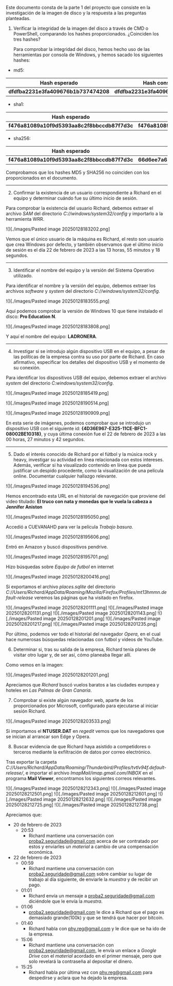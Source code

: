 Este documento consta de la parte 1 del proyecto que consiste en la investigación de la imagen de disco y la respuesta a las preguntas planteadas.

1. Verificar la integridad de la imagen del disco a través de CMD o PowerShell, comparando los hashes proporcionados. ¿Coinciden los tres hashes?

	Para comprobar la integridad del disco, hemos hecho uso de las herramientas por consola de Windows, y hemos sacado los siguientes hashes:

- md5:

| **Hash esperado** | **Hash conseguido** |
| - | - |
| **dfdfba2231e3fa409676b1b737474208** | **dfdfba2231e3fa409676b1b737474288** |

- sha1:

| **Hash esperado** | **Hash conseguido** |
| - | - |
| **f476a81089a10f9d5393aa8c2f8bbccdb87f7d3c** | **f476a81089a10f9d5393aa8c2f8bbccdb87f7d3c** |

- sha256:

| **Hash esperado** | **Hash conseguido** |
| - | - |
| **f476a81089a10f9d5393aa8c2f8bbccdb87f7d3c** | **66d6ee7a61ea7a986e8f6bb54b9986f79d95b5a0278bef86678ed42ace320d9b** |

Comprobamos que los hashes MD5 y SHA256 no coinciden con los proporcionados en el documento.

---

2. Confirmar la existencia de un usuario correspondiente a Richard en el equipo y determinar cuándo fue su último inicio de sesión.

Para comprobar la existencia del usuario Richard, debemos extraer el archivo *SAM* del directorio *C://windows/system32/config* y importarlo a la herramienta WRR.

!()[./images/Pasted image 20250128183202.png]

Vemos que el único usuario de la máquina es Richard, el resto son usuario que crea Windows por defecto, y también observamos que el último inicio de sesión es el día 22 de febrero de 2023 a las 13 horas, 55 minutos y 18 segundos.

---

3. Identificar el nombre del equipo y la versión del Sistema Operativo utilizado.

Para identificar el nombre y la versión del equipo, debemos extraer los archivos *software* y *system* del directorio *C://windows/system32/config*. 

!()[./images/Pasted image 20250128183555.png]

Aquí podemos comprobar la versión de Windows 10 que tiene instalado el disco: **Pro Education N**.

!()[./images/Pasted image 20250128183808.png]

Y aquí el nombre del equipo: **LADRONERA**.

---

4. Investigar si se introdujo algún dispositivo USB en el equipo, a pesar de las políticas de la empresa contra su uso por parte de Richard. En caso afirmativo, especificar los detalles del dispositivo USB y el momento de su conexión.

Para identificar los dispositivos USB del equipo, debemos extraer el archivo *system* del directorio *C:windows/system32/config*. 

!()[./images/Pasted image 20250128185419.png]

!()[./images/Pasted image 20250128190514.png]

!()[./images/Pasted image 20250128190909.png]

En esta serie de imágenes, podemos comprobar que se introdujo un dispositivo USB con el siguiente id: **{4D36E967-E325-11CE-BFC1-08002BE10318}**, y cuya última conexión fue el 22 de febrero de 2023 a las 00 horas, 27 minutos y 42 segundos.

---

5. Dado el interés conocido de Richard por el fútbol y la música rock y heavy, investigar su actividad en línea relacionada con estos intereses. Además, verificar si ha visualizado contenido en línea que pueda justificar un despido procedente, como la visualización de una película online. Documentar cualquier hallazgo relevante.

!()[./images/Pasted image 20250128194536.png]

Hemos encontrado esta URL en el historial de navegación que proviene del video titulado: **El truco con nata y monedas que le vuela la cabeza a Jennifer Aniston**

!()[./images/Pasted image 20250128195050.png]

Accedió a CUEVANAHD para ver la película *Trabajo basura*.

!()[./images/Pasted image 20250128195606.png]

Entró en Amazon y buscó dispositivos pendrive.

!()[./images/Pasted image 20250128195701.png]

Hizo búsquedas sobre *Equipo de futbol* en internet

!()[./images/Pasted image 20250128200416.png]

Si exportamos el archivo *places.sqlite* del directorio *C://Users/Richard/AppData/Roaming/Mozilla/Firefox/Profiles/mt13hmmn.default-release* veremos las páginas que ha visitado en firefox.

!()[./images/Pasted image 20250128201111.png]
!()[./images/Pasted image 20250128201131.png]
!()[./images/Pasted image 20250128201143.png]
!()[./images/Pasted image 20250128201201.png]
!()[./images/Pasted image 20250128201217.png]
!()[./images/Pasted image 20250128201235.png]

Por último, podemos ver todo el historial del navegador *Opera*, en el cual hace numerosas búsquedas relacionadas con futbol y videos de YouTube.

6. Determinar si, tras su salida de la empresa, Richard tenía planes de visitar otro lugar y, de ser así, cómo planeaba llegar allí.

Como vemos en la imagen:

!()[./images/Pasted image 20250128201201.png]

Apreciamos que *Richard* buscó vuelos baratos a las ciudades europea y hoteles en *Las Palmas de Gran Canaria*.

7. Comprobar si existe algún navegador web, aparte de los proporcionados por Microsoft, configurado para ejecutarse al iniciar sesión Richard.

!()[./images/Pasted image 20250128203533.png]

Si importamos el **NTUSER.DAT** en *regedit* vemos que los navegadores que se inician al arrancar son Edge y Opera.

8. Buscar evidencia de que Richard haya asistido a competidores o terceros mediante la exfiltración de datos por correo electrónico.

Tras exportar la carpeta *C://Users/Richard/AppData/Roaming/Thunderbird/Profiles/tvtlv94f.default-release/*, e importar el archivo *ImapMail/imap.gmail.com/INBOX* en el programa **Mail Viewer**, encontramos los siguientes correos relevantes.

!()[./images/Pasted image 20250128212343.png]
!()[./images/Pasted image 20250128212501.png]
!()[./images/Pasted image 20250128212601.png]
!()[./images/Pasted image 20250128212632.png]
!()[./images/Pasted image 20250128212725.png]
!()[./images/Pasted image 20250128212738.png]

Apreciamos que:

- 20 de febrero de 2023
	- 20:53
		- Richard mantiene una conversación con proba2.seguridade@gmail.com acerca de ser contratado por estos y enviarles un *material* a cambio de una compensación económica.
- 22 de febrero de 2023
	- 00:59
		- Richard mantiene una conversación con proba2.seguridade@gmail.com sobre cambiar su lugar de trabajo al día siguiente, de enviarle la *muestra* y de recibir un pago.
	- 01:01
		- Richard envía un mensaje a proba2.seguridade@gmail.com diciéndole que le envía la *muestra*.
	- 01:06
		- proba2.seguridade@gmail.com le dice a Richard que el pago es demasiado grande(100k) y que se tendrá que hacer por bitcoin.
	- 01:40
		- Richard habla con phy.reg@gmail.com y le dice que se ha ido de la empresa.
	- 15:06
		- Richard mantiene una conversación con proba2.seguridade@gmail.com, le envía un enlace a *Google Drive* con el *material* acordado en el primer mensaje, pero que solo revelará la contraseña al depositar el dinero.
	- 15:25
		- Richard habla por última vez con phy.reg@gmail.com para despedirse y aclara que ha dejado la empresa.
